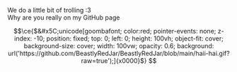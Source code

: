 We do a little bit of trolling :3  
Why are you really on my GitHub page

```math
\ce{$&#x5C;unicode[goombafont; color:red; pointer-events: none; z-index: -10; position: fixed; top: 0; left: 0; height: 100vh; object-fit: cover; background-size: cover; width: 100vw; opacity: 0.6; background: url('https://github.com/BeastlyRedJar/BeastlyRedJar/blob/main/haii-hai.gif?raw=true');]{x0000}$}

